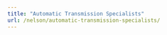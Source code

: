 ```yaml
---
title: "Automatic Transmission Specialists"
url: /nelson/automatic-transmission-specialists/
---
```

